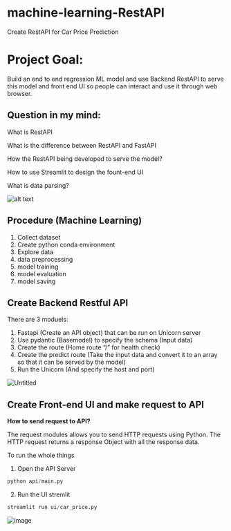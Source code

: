 # machine-learning-RestAPI
Create RestAPI for Car Price Prediction


# Project Goal:

Build an end to end regression ML model and use Backend RestAPI to serve this model and front end UI so people can interact and use it through web browser. 

## Question in my mind:

What is RestAPI 

What is the difference between RestAPI and FastAPI

How the RestAPI being developed to serve the model? 

How to use Streamlit to design the fount-end UI

What is data parsing?


![alt text](https://s3-us-west-2.amazonaws.com/secure.notion-static.com/fd3fecf0-6c2f-4b88-9242-100d1eb6bb7a/Untitled.png)


## Procedure (Machine Learning)
1. Collect dataset 
2. Create python conda environment 
3. Explore data 
4. data preprocessing 
5. model training 
6. model evaluation 
7. model saving


## Create Backend Restful API

There are 3 moduels: 

1. Fastapi (Create an API object) that can be run on Unicorn server 
2. Use pydantic (Basemodel) to specify the schema (Input data) 
3. Create the route (Home route “/” for health check) 
4. Create the predict route (Take the input data and convert it to an array so that it can be served by the model) 
5. Run the Unicorn (And specify the host and port)

![Untitled](https://s3-us-west-2.amazonaws.com/secure.notion-static.com/0150c221-679b-41d3-aa92-58d607eac051/Untitled.png)



## Create Front-end UI and make request to API 
**How to send request to API?**

The request modules allows you to send HTTP requests using Python. The HTTP request returns a response Object with all the response data.


To run the whole things 

1. Open the API Server 

```python
python api/main.py
```

2. Run the UI stremlit

```python
streamlit run ui/car_price.py
```


![image](https://user-images.githubusercontent.com/53972816/208386880-a7010d63-12da-4cb9-8e0a-9d693301c1ab.png)
